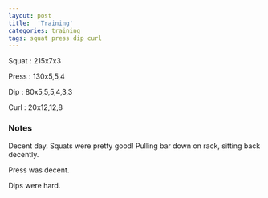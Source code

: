 ```yaml
---
layout: post
title:  'Training'
categories: training
tags: squat press dip curl
---
```


Squat       :   215x7x3

Press       :   130x5,5,4

Dip         :   80x5,5,5,4,3,3

Curl        :   20x12,12,8

### Notes

Decent day. Squats were pretty good! Pulling bar down on rack, sitting back decently.

Press was decent.

Dips were hard.
